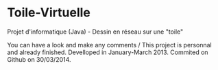 ﻿Toile-Virtuelle
===============

Projet d'informatique (Java) - Dessin en réseau sur une "toile"

You can have a look and make any comments / This project is personnal and already finished. 
Develloped in January-March 2013. 
Commited on Github on 30/03/2014.
